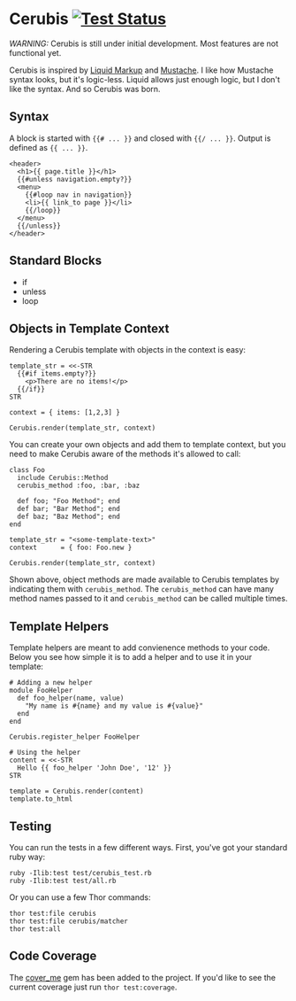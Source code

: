 # Cerubis [![Test Status](https://secure.travis-ci.org/daneharrigan/cerubis.png)][3]

*WARNING:* Cerubis is still under initial development. Most features are
not functional yet.

Cerubis is inspired by [Liquid Markup][1] and [Mustache][2]. I like how
Mustache syntax looks, but it's logic-less. Liquid allows just enough
logic, but I don't like the syntax. And so Cerubis was born.

## Syntax

A block is started with `{{# ... }}` and closed with `{{/ ... }}`.
Output is defined as `{{ ... }}`.

    <header>
      <h1>{{ page.title }}</h1>
      {{#unless navigation.empty?}}
      <menu>
        {{#loop nav in navigation}}
        <li>{{ link_to page }}</li>
        {{/loop}}
      </menu>
      {{/unless}}
    </header>

## Standard Blocks

* if
* unless
* loop

## Objects in Template Context

Rendering a Cerubis template with objects in the context is easy:

    template_str = <<-STR
      {{#if items.empty?}}
        <p>There are no items!</p>
      {{/if}}
    STR

    context = { items: [1,2,3] }

    Cerubis.render(template_str, context)

You can create your own objects and add them to template context, but
you need to make Cerubis aware of the methods it's allowed to call:

    class Foo
      include Cerubis::Method
      cerubis_method :foo, :bar, :baz

      def foo; "Foo Method"; end
      def bar; "Bar Method"; end
      def baz; "Baz Method"; end
    end

    template_str = "<some-template-text>"
    context      = { foo: Foo.new }

    Cerubis.render(template_str, context)

Shown above, object methods are made available to Cerubis templates by
indicating them with `cerubis_method`. The `cerubis_method` can have
many method names passed to it and `cerubis_method` can be called
multiple times.

## Template Helpers

Template helpers are meant to add convienence methods to your code.
Below you see how simple it is to add a helper and to use it in your
template:

    # Adding a new helper
    module FooHelper
      def foo_helper(name, value)
        "My name is #{name} and my value is #{value}"
      end
    end

    Cerubis.register_helper FooHelper

    # Using the helper
    content = <<-STR
      Hello {{ foo_helper 'John Doe', '12' }}
    STR

    template = Cerubis.render(content)
    template.to_html

## Testing

You can run the tests in a few different ways. First, you've got your
standard ruby way:

    ruby -Ilib:test test/cerubis_test.rb
    ruby -Ilib:test test/all.rb

Or you can use a few Thor commands:

    thor test:file cerubis
    thor test:file cerubis/matcher
    thor test:all

## Code Coverage

The [cover_me][4] gem has been added to the project. If you'd like to see
the current coverage just run `thor test:coverage`.

[1]: http://github.com/shopify/liquid
[2]: http://github.com/defunkt/mustache
[3]: https://secure.travis-ci.org/daneharrigan/cerubis
[4]: https://github.com/markbates/cover_me
